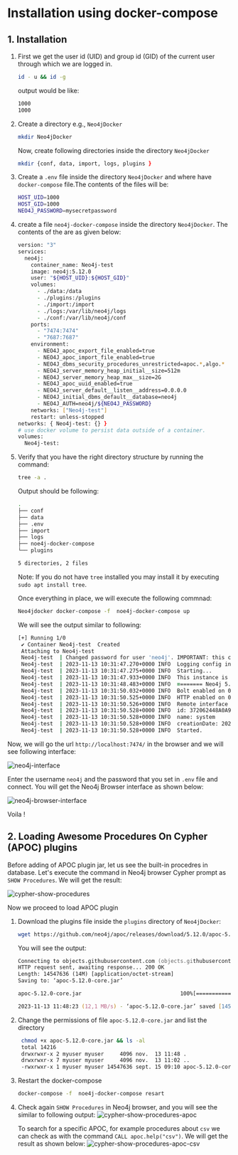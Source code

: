 # Installation using docker-compose

## 1. Installation

1. First we get the user id (UID) and group id (GID) of the current user through which we are logged in.

    ```zsh
    id - u && id -g
    ```

    output would be like:

    ```zsh
    1000
    1000
    ```

2. Create a directory e.g., `Neo4jDocker`

   ```zsh
   mkdir Neo4jDocker
   ```

   Now, create following directories inside the directory `Neo4jDocker`

   ```zsh
   mkdir {conf, data, import, logs, plugins }
   ```

3. Create a `.env` file inside the directory `Neo4jDocker` and where have `docker-compose` file.The contents of the files will be:

   ```bash
   HOST_UID=1000
   HOST_GID=1000
   NEO4J_PASSWORD=mysecretpassword
   
   ```
  
4. create a file `neo4j-docker-compose` inside the directory  `Neo4jDocker`. The contents of the are as given below:

    ```zsh
    version: "3"
    services:
      neo4j:
        container_name: Neo4j-test
        image: neo4j:5.12.0
        user: "${HOST_UID}:${HOST_GID}"
        volumes:
          - ./data:/data
          - ./plugins:/plugins
          - ./import:/import
          - ./logs:/var/lib/neo4j/logs 
          - ./conf:/var/lib/neo4j/conf
        ports:
          - "7474:7474"
          - "7687:7687"
        environment:
          - NEO4J_apoc_export_file_enabled=true
          - NEO4J_apoc_import_file_enabled=true
          - NEO4J_dbms_security_procedures_unrestricted=apoc.*,algo.*
          - NEO4J_server_memory_heap_initial__size=512m
          - NEO4J_server_memory_heap_max__size=2G
          - NEO4J_apoc_uuid_enabled=true
          - NEO4J_server_default__listen__address=0.0.0.0
          - NEO4J_initial_dbms_default__database=neo4j
          - NEO4J_AUTH=neo4j/${NEO4J_PASSWORD}
        networks: ["Neo4j-test"]
        restart: unless-stopped
    networks: { Neo4j-test: {} }
    # use docker volume to persist data outside of a container.
    volumes:
      Neo4j-test:
    ```

5. Verify that you have the right directory structure by running the command:

   ```zsh
   tree -a .
   ```

    Output should be following:

    ```zsh
    .
    ├── conf
    ├── data
    ├── .env
    ├── import
    ├── logs
    ├── noe4j-docker-compose
    └── plugins

    5 directories, 2 files
    ```

    Note: If you do not have `tree` installed you may install it by executing `sudo apt install tree`.

   Once everything in place, we will execute the following commnad:
   ```zsh
   Neo4jdocker docker-compose -f  noe4j-docker-compose up
   ```
   We will see the output similar to following:
   ```zsh
   [+] Running 1/0
    ✔ Container Neo4j-test  Created                                                                                                                                                                                                0.0s 
    Attaching to Neo4j-test
    Neo4j-test  | Changed password for user 'neo4j'. IMPORTANT: this change will only take effect if performed before the database is started for the first time.
    Neo4j-test  | 2023-11-13 10:31:47.270+0000 INFO  Logging config in use: Embedded default config 'default-user-logs.xml'
    Neo4j-test  | 2023-11-13 10:31:47.275+0000 INFO  Starting...
    Neo4j-test  | 2023-11-13 10:31:47.933+0000 INFO  This instance is ServerId{93e84804} (93e84804-92eb-4361-ad05-742dd98e8a48)
    Neo4j-test  | 2023-11-13 10:31:48.483+0000 INFO  ======== Neo4j 5.12.0 ========
    Neo4j-test  | 2023-11-13 10:31:50.032+0000 INFO  Bolt enabled on 0.0.0.0:7687.
    Neo4j-test  | 2023-11-13 10:31:50.525+0000 INFO  HTTP enabled on 0.0.0.0:7474.
    Neo4j-test  | 2023-11-13 10:31:50.526+0000 INFO  Remote interface available at http://localhost:7474/
    Neo4j-test  | 2023-11-13 10:31:50.528+0000 INFO  id: 372062448A0A9D9D1417299112D4251E8C7D46282DB1ABA3AA9D2BC833D7A3EE
    Neo4j-test  | 2023-11-13 10:31:50.528+0000 INFO  name: system
    Neo4j-test  | 2023-11-13 10:31:50.528+0000 INFO  creationDate: 2023-11-13T10:31:48.947Z
    Neo4j-test  | 2023-11-13 10:31:50.528+0000 INFO  Started.

   ```

  Now, we will go the url `http://localhost:7474/` in the browser and we will see following interface:

  ![neo4j-interface](images/neo4j-interface.png)

  Enter the username `neo4j` and the password that you set in `.env` file and connect. You will get the Neo4j Browser interface as shown below:

  ![neo4j-browser-interface](images/neo4j-browser-interface.png)

Voila !

## 2. Loading Awesome Procedures On Cypher (APOC) plugins

Before adding of APOC plugin jar, let us see the built-in procedres in database. Let's execute the command in Neo4j browser Cypher prompt as  `SHOW Procedures`. We will get the result:

![cypher-show-procedures](images/cypher-show-procedures.png)

Now we proceed to load APOC plugin

1. Download the plugins file inside the `plugins` directory of `Neo4jDocker`:

   ```zsh
   wget https://github.com/neo4j/apoc/releases/download/5.12.0/apoc-5.12.0-core.jar
   ```

    You will see the output:

    ```zsh
    Connecting to objects.githubusercontent.com (objects.githubusercontent.com)|185.199.110.133|:443... connected.
    HTTP request sent, awaiting response... 200 OK
    Length: 14547636 (14M) [application/octet-stream]
    Saving to: ‘apoc-5.12.0-core.jar’

    apoc-5.12.0-core.jar                               100%[===============================================================================================================>]  13,87M  12,1MB/s    in 1,1s    

    2023-11-13 11:48:23 (12,1 MB/s) - ‘apoc-5.12.0-core.jar’ saved [14547636/14547636]
    ```

2. Change the permissions of file `apoc-5.12.0-core.jar` and list the directory

   ```zsh
    chmod +x apoc-5.12.0-core.jar && ls -al
    total 14216
    drwxrwxr-x 2 myuser myuser     4096 nov.  13 11:48 .
    drwxrwxr-x 7 myuser myuser     4096 nov.  13 11:02 ..
    -rwxrwxr-x 1 myuser myuser 14547636 sept. 15 09:10 apoc-5.12.0-core.jar

   ```
3. Restart the docker-compose
   ```zsh
   docker-compose -f  noe4j-docker-compose resart
   ```

4. Check again  `SHOW Procedures` in Neo4j browser, and you will see the similar to following output:
   ![cypher-show-procedures-apoc](images/cypher-show-procedures-apoc.png)

   To search for a specific APOC, for example procedures about `csv` we can check as with the command `CALL apoc.help("csv")`. We will get the result as shown below:
   ![cypher-show-procedures-apoc-csv](./images/cypher-show-procedures-apoc-csv.png)